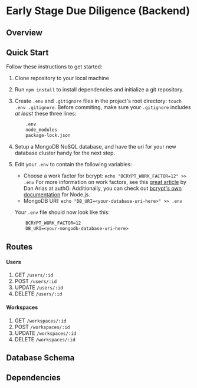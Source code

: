 # Early Stage Due Diligence (Backend)

## Overview


## Quick Start

Follow these instructions to get started:

1. Clone repository to your local machine

2. Run `npm install` to install dependencies and initialize a git repository.

3. Create `.env` and `.gitignore` files in the project's root directory: `touch .env .gitignore`. Before commiting, make sure your `.gitignore` includes *at least* these three lines:
    ```txt
        .env
        node_modules
        package-lock.json
    ```

4. Setup a MongoDB NoSQL database, and have the uri for your new database cluster handy for the next step.

5. Edit your `.env` to contain the following variables:
    - Choose a work factor for bcrypt: `echo "BCRYPT_WORK_FACTOR=12" >> .env`
    For more information on work factors, see this [great article](https://auth0.com/blog/hashing-in-action-understanding-bcrypt/) by Dan Arias at authO. Additionally, you can check out [bcrypt's own documentation](https://www.npmjs.com/package/bcrypt]) for Node.js.
    - MongoDB URI: `echo "DB_URI=<your-database-uri-here>" >> .env`


    Your `.env` file should now look like this:
    ```txt
        BCRYPT_WORK_FACTOR=12
        DB_URI=<your-mongodb-database-uri-here>
    ```


## Routes

#### Users
1. GET `/users/:id`
2. POST `/users/:id`
3. UPDATE `/users/:id`
4. DELETE `/users/:id`

#### Workspaces
1. GET `/workspaces/:id`
2. POST `/workspaces/:id`
3. UPDATE `/workspaces/:id`
4. DELETE `/workspaces/:id`


## Database Schema


## Dependencies

